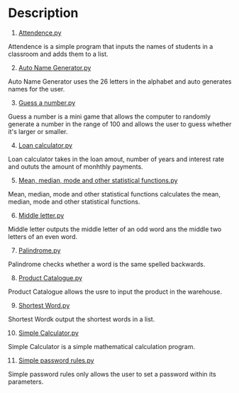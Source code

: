 Description
===========

1. [Attendence.py](https://github.com/kailinxGitHub/Mini-Projects/blob/master/Attendence.py)

Attendence is a simple program that inputs the names of students in a classroom and adds them to a list.

2. [Auto Name Generator.py](https://github.com/kailinxGitHub/Mini-Projects/blob/master/Auto%20Name%20Generator.py)

Auto Name Generator uses the 26 letters in the alphabet and auto generates names for the user.

3. [Guess a number.py](https://github.com/kailinxGitHub/Mini-Projects/blob/master/Guess%20a%20number.py)

Guess a number is a mini game that allows the computer to randomly generate a number in the range of 100 and allows the user to guess whether it's larger or smaller.

4. [Loan calculator.py](https://github.com/kailinxGitHub/Mini-Projects/blob/master/Loan%20calculator.py)

Loan calculator takes in the loan amout, number of years and interest rate and oututs the amount of monhthly payments.

5. [Mean, median, mode and other statistical functions.py](https://github.com/kailinxGitHub/Mini-Projects/blob/master/Mean,%20median,%20mode%20and%20other%20statistical%20functions.py)

Mean, median, mode and other statistical functions calculates the mean, median, mode and other statistical functions.

6. [Middle letter.py](https://github.com/kailinxGitHub/Mini-Projects/blob/master/Middle%20letter.py)

Middle letter outputs the middle letter of an odd word ans the middle two letters of an even word.

7. [Palindrome.py](https://github.com/kailinxGitHub/Mini-Projects/blob/master/Palindrome.py)

Palindrome checks whether a word is the same spelled backwards.

8. [Product Catalogue.py](https://github.com/kailinxGitHub/Mini-Projects/blob/master/Product%20Catalogue.py)

Product Catalogue allows the usre to input the product in the warehouse.

9. [Shortest Word.py](https://github.com/kailinxGitHub/Mini-Projects/blob/master/Shortest%20Word.py)

Shortest Wordk output the shortest words in a list.

10. [Simple Calculator.py](https://github.com/kailinxGitHub/Mini-Projects/blob/master/Simple%20Calculator.py)

Simple Calculator is a simple mathematical calculation program.

11. [Simple password rules.py](https://github.com/kailinxGitHub/Mini-Projects/blob/master/Simple%20password%20rules.py)

Simple password rules only allows the user to set a password within its parameters.
